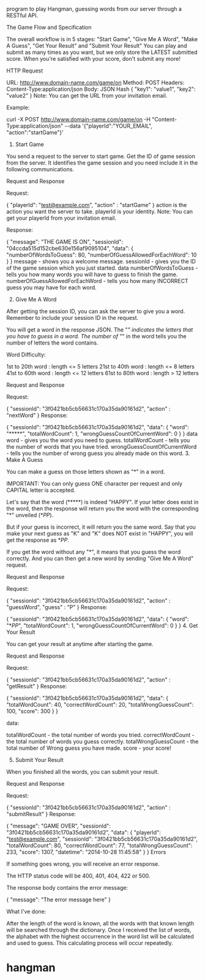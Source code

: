 program to play Hangman, guessing words from our server through a
RESTful API.

The Game Flow and Specification

The overall workflow is in 5 stages: "Start Game", "Give Me A Word",
"Make A Guess", "Get Your Result" and "Submit Your Result" You can play
and submit as many times as you want, but we only store the LATEST
submitted score. When you're satisfied with your score, don't submit
any more!

HTTP Request

URL: http://www.domain-name.com/game/on
Method: POST
Headers:
Content-Type:application/json
Body: JSON Hash
{
"key1": "value1",
"key2": "value2"
}
Note: You can get the URL from your invitation email.

Example:

curl -X POST http://www.domain-name.com/game/on -H
"Content-Type:application/json" --data '{"playerId":"YOUR_EMAIL",
"action":"startGame"}'

1. Start Game

You send a request to the server to start game. Get the ID of game
session from the server. It identifies the game session and you need
include it in the following communications.

Request and Response

Request:

{
"playerId": "test@example.com",
"action" : "startGame"
}
action is the action you want the server to take.
playerId is your identity.
Note: You can get your playerId from your invitation email.

Response:

{
"message": "THE GAME IS ON",
"sessionId": "04ccda515d152cbe630e156af9095104",
"data": {
"numberOfWordsToGuess": 80,
"numberOfGuessAllowedForEachWord": 10
}
}
message - shows you a welcome message.
sessionId - gives you the ID of the game session which you just started.
data
numberOfWordsToGuess - tells you how many words you will have to guess
to finish the game.
numberOfGuessAllowedForEachWord - tells you how many INCORRECT guess
you may have for each word.

2. Give Me A Word

After getting the session ID, you can ask the server to give you a
word. Remember to include your session ID in the request.

You will get a word in the response JSON. The "*" indicates the letters
that you have to guess in a word. The number of "*" in the word tells
you the number of letters the word contains.

Word Difficulty:

1st to 20th word : length <= 5 letters
21st to 40th word : length <= 8 letters
41st to 60th word : length <= 12 letters
61st to 80th word : length > 12 letters

Request and Response

Request:

{
"sessionId": "3f0421bb5cb56631c170a35da90161d2",
"action" : "nextWord"
}
Response:

{
"sessionId": "3f0421bb5cb56631c170a35da90161d2",
"data": {
"word": "*****",
"totalWordCount": 1,
"wrongGuessCountOfCurrentWord": 0
}
}
data
word - gives you the word you need to guess.
totalWordCount - tells you the number of words that you have tried.
wrongGuessCountOfCurrentWord - tells you the number of wrong guess you
already made on this word.
3. Make A Guess

You can make a guess on those letters shown as "*" in a word.

IMPORTANT: You can only guess ONE character per request and only
CAPITAL letter is accepted.

Let's say that the word (*****) is indeed "HAPPY". If your letter does
exist in the word, then the response will return you the word with the
corresponding "*" unveiled (**PP*).

But if your guess is incorrect, it will return you the same word. Say
that you make your next guess as "K" and "K" does NOT exist in "HAPPY",
you will get the response as **PP*.

If you get the word without any "*", it means that you guess the word
correctly. And you can then get a new word by sending "Give Me A Word"
request.

Request and Response

Request:

{
"sessionId": "3f0421bb5cb56631c170a35da90161d2",
"action" : "guessWord",
"guess" : "P"
}
Response:

{
"sessionId": "3f0421bb5cb56631c170a35da90161d2",
"data": {
"word": "**PP*",
"totalWordCount": 1,
"wrongGuessCountOfCurrentWord": 0
}
}
4. Get Your Result

You can get your result at anytime after starting the game.

Request and Response

Request:

{
"sessionId": "3f0421bb5cb56631c170a35da90161d2",
"action" : "getResult"
}
Response:

{
"sessionId": "3f0421bb5cb56631c170a35da90161d2",
"data": {
"totalWordCount": 40,
"correctWordCount": 20,
"totalWrongGuessCount": 100,
"score": 300
}
}

data:

totalWordCount - the total number of words you tried.
correctWordCount - the total number of words you guess correctly.
totalWrongGuessCount - the total number of Wrong guess you have made.
score - your score!


5. Submit Your Result

When you finished all the words, you can submit your result.

Request and Response

Request:

{
"sessionId": "3f0421bb5cb56631c170a35da90161d2",
"action" : "submitResult"
}
Response:

{
"message": "GAME OVER",
"sessionId": "3f0421bb5cb56631c170a35da90161d2",
"data": {
"playerId": "test@example.com",
"sessionId": "3f0421bb5cb56631c170a35da90161d2",
"totalWordCount": 80,
"correctWordCount": 77,
"totalWrongGuessCount": 233,
"score": 1307,
"datetime": "2014-10-28 11:45:58"
}
}
Errors

If something goes wrong, you will receive an error response.

The HTTP status code will be 400, 401, 404, 422 or 500.

The response body contains the error message:

{
"message": "The error message here"
}

What I've done:

After the length of the word is known, all the words with that known length will be searched through the dictionary.
Once I received the list of words, the alphabet with the highest occurrence in the word list will be calculated and used
to guess. This calculating process will occur repeatedly.
# hangman
